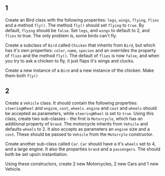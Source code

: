 
## 1

Create an Bird class with the following properties: `legs`, `wings`, `flying`, `flies` and a method `fly()`. The method `fly()` should set `flying` to `true`. By default, `flying` should be `false`. Set `legs`, and `wings` to default to 2, and `flies` to true. The only problem is, some birds can't fly.

Create a subclass of `Bird` called `Chicken` that inherits from `Bird`, but which has it's own properties: `color`, `name`, `species` and an overrides the property of `flies` and the method `fly()`. The default of `flies` is now `false`, and when you try to ask a chicken to fly, it just flaps it's wings and clucks.

Create a new instance of a `Bird` and a new instance of the chicken. Make them both `fly()`

## 2

Create a `Vehicle` class. It should contain the following properties: `steeringWheel` and `engine`, `cost`, `wheels`. `engine` and `cost` and `wheels` should be accepted as parameters, while `steeringWheel` is set to `true`. Using this class, create two sub-classes - the first is `Motorcycle`, which has an additional property of `brand`. The motorcycle inherits from `Vehicle` and defaults `wheels` to 2. It also accepts as parameters an `engine` size and a `cost`. These should be passed to `Vehicle` from the `Motorcyle` constructor.

Create another sub-class called `Car`. `Car` should have a it's `wheels` set to 4, and a large engine. It also the properties `brand` and a `passengers`. The should both be set upoin instantiation.

Using these constructors, create 2 new Motorcycles, 2 new Cars and 1 new Vehicle.
